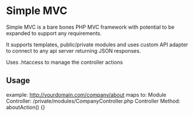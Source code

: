 # Simple MVC

Simple MVC is a bare bones PHP MVC framework with potential to be expanded to support any requirements.

It supports templates, public/private modules and uses custom API adapter to connect to any api server returning JSON responses.

Uses .htaccess to manage the controller actions

## Usage
example: http://yourdomain.com/company/about maps to:
	Module Controller: /private/modules/CompanyController.php
	Controller Method: aboutAction() {}
